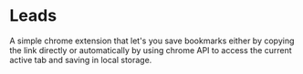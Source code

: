 # Leads
A simple chrome extension that let's you save bookmarks either by copying the link directly or automatically by using chrome API  to access the current active tab and saving in local storage.
